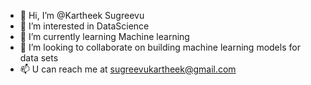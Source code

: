 - 👋 Hi, I’m @Kartheek Sugreevu
- 👀 I’m interested in DataScience
- 🌱 I’m currently learning Machine learning
- 💞️ I’m looking to collaborate on building machine learning models for data sets
- 📫 U can reach me at sugreevukartheek@gmail.com

<!---
KarS97/KarS97 is a ✨ special ✨ repository because its `README.md` (this file) appears on your GitHub profile.
You can click the Preview link to take a look at your changes.
--->
